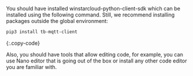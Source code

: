 You should have installed winstarcloud-python-client-sdk which can be installed using the following command. Still, we recommend installing packages outside the global environment:

```bash
pip3 install tb-mqtt-client
```
{:.copy-code}

Also, you should have tools that allow editing code, for example, you can use Nano editor that is going out of the box or install any other code editor you are familiar with.